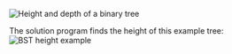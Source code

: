![Height and depth of a binary tree](https://user-images.githubusercontent.com/86644466/143976344-568fa1f3-3f21-4635-822d-54f0a6fd809d.png)


The solution program finds the height of this example tree:
![BST height example](https://user-images.githubusercontent.com/86644466/143976358-f65e010d-c73e-4e95-915f-be40127d39c0.png)
